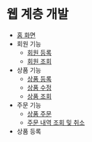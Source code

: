 # 웹 계층 개발

- [홈 화면](home/README.md)
- 회원 기능
  - [회원 등록](member_resigster/README.md)
  - [회원 조회](member_list_search/README.md)
- 상품 기능
  - [상품 등록](item_registe/README.md)
  - [상품 수정](item_revise/README.md)
  - [상품 조회](item_list/README.md)
- 주문 기능
  - [상품 주문](item_order/README.md)
  - [주문 내역 조회 및 취소](order_search_cancel/README.md)
- 상품 등록
